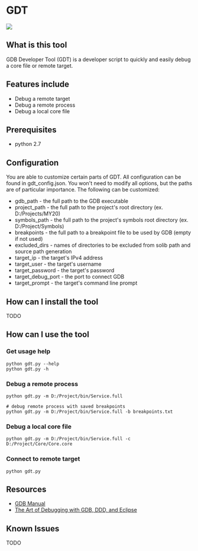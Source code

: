 # GDT

<a href="https://codeclimate.com/github/brandonsoto/gdt/maintainability"><img src="https://api.codeclimate.com/v1/badges/c203adcc92be588cf10d/maintainability" /></a>

## What is this tool

GDB Developer Tool (GDT) is a developer script to quickly and easily debug a core file or remote target.

## Features include

- Debug a remote target
- Debug a remote process
- Debug a local core file

## Prerequisites

- python 2.7

## Configuration

You are able to customize certain parts of GDT. All configuration can be found in gdt_config.json. You won't need to modify all options, but the paths are of particular importance. The following can be customized:

- gdb_path - the full path to the GDB executable
- project_path - the full path to the project's root directory (ex. D:/Projects/MY20)
- symbols_path - the full path to the project's symbols root directory (ex. D:/Project/Symbols)
- breakpoints - the full path to a breakpoint file to be used by GDB (empty if not used)
- excluded_dirs - names of directories to be excluded from solib path and source path generation
- target_ip - the target's IPv4 address
- target_user - the target's username
- target_password - the target's password
- target_debug_port - the port to connect GDB
- target_prompt - the target's command line prompt

## How can I install the tool

TODO

## How can I use the tool

### Get usage help

```shell
python gdt.py --help
python gdt.py -h
```

### Debug a remote process

```shell
python gdt.py -m D:/Project/bin/Service.full

# debug remote process with saved breakpoints
python gdt.py -m D:/Project/bin/Service.full -b breakpoints.txt
```

### Debug a local core file

```shell
python gdt.py -m D:/Project/bin/Service.full -c D:/Project/Core/Core.core
```

### Connect to remote target

```shell
python gdt.py
```

## Resources
- [GDB Manual](https://sourceware.org/gdb/onlinedocs/gdb/index.html#SEC_Contents)
- [The Art of Debugging with GDB, DDD, and Eclipse](https://www.amazon.com/Art-Debugging-GDB-DDD-Eclipse/dp/1593271743/ref=sr_1_2?ie=UTF8&qid=1519965502&sr=8-2&keywords=gdb&dpID=51tKpAW8vyL&preST=_SX218_BO1,204,203,200_QL40_&dpSrc=srch)


## Known Issues

TODO